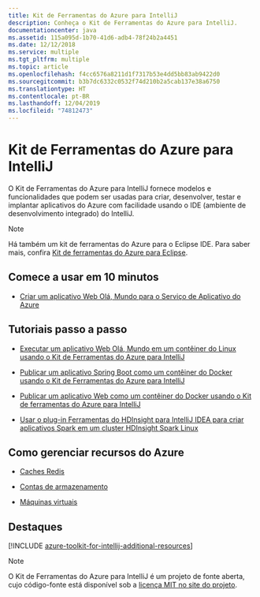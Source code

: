 ```yaml
---
title: Kit de Ferramentas do Azure para IntelliJ
description: Conheça o Kit de Ferramentas do Azure para IntelliJ.
documentationcenter: java
ms.assetid: 115a095d-1b70-41d6-adb4-78f24b2a4451
ms.date: 12/12/2018
ms.service: multiple
ms.tgt_pltfrm: multiple
ms.topic: article
ms.openlocfilehash: f4cc6576a8211d1f7317b53e4dd5bb83ab9422d0
ms.sourcegitcommit: b3b7dc6332c0532f74d210b2a5cab137e38a6750
ms.translationtype: HT
ms.contentlocale: pt-BR
ms.lasthandoff: 12/04/2019
ms.locfileid: "74812473"
---
```

# <a name="azure-toolkit-for-intellij"></a>Kit de Ferramentas do Azure para IntelliJ

O Kit de Ferramentas do Azure para IntelliJ fornece modelos e funcionalidades que podem ser usadas para criar, desenvolver, testar e implantar aplicativos do Azure com facilidade usando o IDE (ambiente de desenvolvimento integrado) do IntelliJ.

> [!NOTE]
> 
> Há também um kit de ferramentas do Azure para o Eclipse IDE. Para saber mais, confira [Kit de ferramentas do Azure para Eclipse](../eclipse/azure-toolkit-for-eclipse.md).
> 

## <a name="get-started-in-10-minutes"></a>Comece a usar em 10 minutos

* [Criar um aplicativo Web Olá, Mundo para o Serviço de Aplicativo do Azure](azure-toolkit-for-intellij-create-hello-world-web-app.md)

## <a name="step-by-step-tutorials"></a>Tutoriais passo a passo

* [Executar um aplicativo Web Olá, Mundo em um contêiner do Linux usando o Kit de Ferramentas do Azure para IntelliJ](azure-toolkit-for-intellij-hello-world-web-app-linux.md)

* [Publicar um aplicativo Spring Boot como um contêiner do Docker usando o Kit de Ferramentas do Azure para IntelliJ](azure-toolkit-for-intellij-publish-spring-boot-docker-app.md)

* [Publicar um aplicativo Web como um contêiner do Docker usando o Kit de ferramentas do Azure para IntelliJ](azure-toolkit-for-intellij-publish-as-docker-container.md)

* [Usar o plug-in Ferramentas do HDInsight para IntelliJ IDEA para criar aplicativos Spark em um cluster HDInsight Spark Linux](/azure/hdinsight/hdinsight-apache-spark-intellij-tool-plugin)

## <a name="managing-azure-resources"></a>Como gerenciar recursos do Azure

* [Caches Redis](azure-toolkit-for-intellij-managing-redis-caches-using-azure-explorer.md)

* [Contas de armazenamento](azure-toolkit-for-intellij-managing-virtual-machines-using-azure-explorer.md)

* [Máquinas virtuais](azure-toolkit-for-intellij-managing-storage-accounts-using-azure-explorer.md)

## <a name="whats-more"></a>Destaques

[!INCLUDE [azure-toolkit-for-intellij-additional-resources](../includes/azure-toolkit-for-intellij-additional-resources.md)]
> [!NOTE]
> 
> O Kit de Ferramentas do Azure para IntelliJ é um projeto de fonte aberta, cujo código-fonte está disponível sob a [licença MIT no site do projeto](https://github.com/microsoft/azure-tools-for-java).
> 
